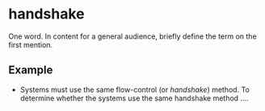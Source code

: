 # handshake

One word. In content for a general audience, briefly define the term on the first mention.

## Example

- Systems must use the same flow-control (or *handshake*) method. To determine whether the systems use the same handshake method ....
